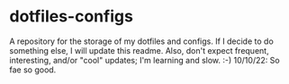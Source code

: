 # dotfiles-configs
A repository for the storage of my dotfiles and configs. If I decide to do something else,
I will update this readme.
Also, don't expect frequent, interesting, and/or "cool" updates; I'm learning and slow. :-)
10/10/22: So fae so good.
